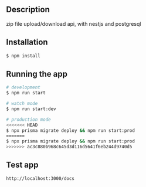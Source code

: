 ## Description

zip file upload/download api, with nestjs and postgresql

## Installation

```bash
$ npm install
```

## Running the app

```bash
# development
$ npm run start

# watch mode
$ npm run start:dev

# production mode
<<<<<<< HEAD
$ npx prisma migrate deploy && npm run start:prod
=======
$ npx prisma migrate deploy && npm run start:prod 
>>>>>>> ac3c880b968c645d3d116d5641f6eb244d9740d5
```

## Test app

```
http://localhost:3000/docs
```
